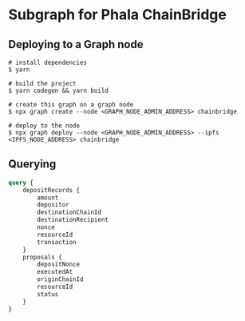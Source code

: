 # Subgraph for Phala ChainBridge

## Deploying to a Graph node

```console
# install dependencies
$ yarn

# build the project
$ yarn codegen && yarn build

# create this graph on a graph node
$ npx graph create --node <GRAPH_NODE_ADMIN_ADDRESS> chainbridge

# deploy to the node
$ npx graph deploy --node <GRAPH_NODE_ADMIN_ADDRESS> --ipfs <IPFS_NODE_ADDRESS> chainbridge
```

## Querying

```graphql
query {
    depositRecords {
        amount
        depositor
        destinationChainId
        destinationRecipient
        nonce
        resourceId
        transaction
    }
    proposals {
        depositNonce
        executedAt
        originChainId
        resourceId
        status
    }
}
```
